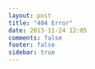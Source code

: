 ```yaml
---
layout: post
title: "404 Error"
date: 2013-11-24 12:05
comments: false
footer: false
sidebar: true
---
```


<script type="text/javascript" src="http://www.qq.com/404/search_children.js" charset="utf-8"></script>





